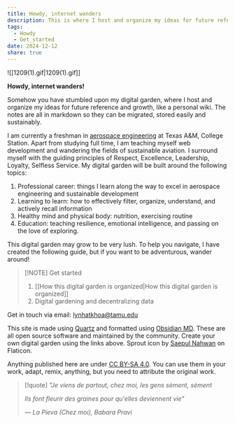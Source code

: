 ```yaml
---
title: Howdy, internet wanders
description: This is where I host and organize my ideas for future reference and growth, like a personal wiki.
tags:
  - Howdy
  - Get_started
date: 2024-12-12
share: true
---
```


![[1209(1).gif|1209(1).gif]]

**Howdy, internet wanders!**

Somehow you have stumbled upon my digital garden, where I host and organize my ideas for future reference and growth, like a personal wiki. The notes are all in markdown so they can be migrated, stored easily and sustainably. 

I am currently a freshman in [aerospace engineering](https://engineering.tamu.edu/aerospace/index.html) at Texas A&M, College Station. Apart from studying full time, I am teaching myself web development and wandering the fields of sustainable aviation. I surround myself with the guiding principles of Respect, Excellence, Leadership, Loyalty, Selfless Service. My digital garden will be built around the following topics:
1. Professional career: things I learn along the way to excel in aerospace engineering and sustainable development
2. Learning to learn: how to effectively filter, organize, understand, and actively recall information
3. Healthy mind and physical body: nutrition, exercising routine
4. Education: teaching resilience, emotional intelligence, and passing on the love of exploring.

This digital garden may grow to be very lush. To help you navigate, I have created the following guide, but if you want to be adventurous, wander around!

> [!NOTE] Get started
> 1. [[How this digital garden is organized|How this digital garden is organized]]
> 2. Digital gardening and decentralizing data

Get in touch via email: lynhatkhoa@tamu.edu

This site is made using [Quartz](https://quartz.jzhao.xyz/) and formatted using [Obsidian MD](https://obsidian.md/). These are all open source software and maintained by the community. Create your own digital garden using the links above. Sprout icon by [Saepul Nahwan](https://www.flaticon.com/authors/saepul-nahwan) on Flaticon.

Anything published here are under [CC BY-SA 4.0](https://creativecommons.org/licenses/by-sa/4.0/?ref=chooser-v1). You can use them in your work, adapt, remix, anything, but you need to attribute the original work. 

> [!quote]
> *"Je viens de partout, chez moi, les gens sèment, sèment*
> 
> *Ils font fleurir des graines pour qu'elles deviennent vie"* 
> 
> *— La Pieva (Chez moi), Babara Pravi*



